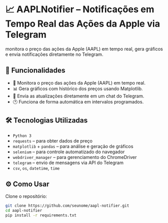 # 📈 AAPLNotifier – Notificações em Tempo Real das Ações da Apple via Telegram
monitora o preço das ações da Apple (AAPL) em tempo real, gera gráficos e envia notificações diretamente no Telegram.


## 🚀 Funcionalidades

- 💸 Monitora o preço das ações da Apple (AAPL) em tempo real.
- 📊 Gera gráficos com histórico dos preços usando Matplotlib.
- 💬 Envia as atualizações diretamente em um chat do Telegram.
- 🕐 Funciona de forma automática em intervalos programados.

## 🛠️ Tecnologias Utilizadas

- `Python 3`
- `requests` – para obter dados de preço
- `matplotlib` + `pandas` – para análise e geração de gráficos
- `selenium` – para controle automatizado do navegador
- `webdriver_manager` – para gerenciamento do ChromeDriver
- `telegram` – envio de mensagens via API do Telegram
- `csv`, `os`, `datetime`, `time`

## ⚙️ Como Usar

Clone o repositório:

```bash
git clone https://github.com/seunome/aapl-notifier.git
cd aapl-notifier
pip install -r requirements.txt
